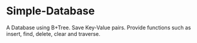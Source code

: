 # Simple-Database
A Database using B+Tree.
Save Key-Value pairs.
Provide functions such as insert, find, delete, clear and traverse.
